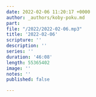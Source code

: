 ```yaml
---
date: 2022-02-06 11:20:17 +0000
author: _authors/koby-poku.md
part: 
file: "/2022/2022-02-06.mp3"
title: '2022-02-06'
scripture: ''
description: ''
series: ''
duration: '46:08'
length: 55365402
image: ''
notes: ''
published: false

---
```

